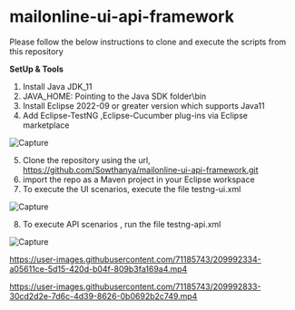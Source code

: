 # mailonline-ui-api-framework


Please follow the below instructions to clone and execute the scripts from this repository

**SetUp & Tools**
1. Install Java JDK_11
2. JAVA_HOME: Pointing to the Java SDK folder\bin
3. Install Eclipse 2022-09 or greater version which supports Java11
4. Add Eclipse-TestNG ,Eclipse-Cucumber plug-ins via Eclipse marketplace

![Capture](https://user-images.githubusercontent.com/71185743/209988340-94abd458-3f5b-4ab8-bf94-2469e9af6656.PNG)

5. Clone the repository using the url,
    https://github.com/Sowthanya/mailonline-ui-api-framework.git    
6.  import the repo as a Maven project in your Eclipse workspace
7.  To execute the UI scenarios, execute the file testng-ui.xml

![Capture](https://user-images.githubusercontent.com/71185743/209989053-707c289b-2c15-40ca-a323-575d19e6fdf7.PNG)

8. To execute API scenarios , run the file testng-api.xml

![Capture](https://user-images.githubusercontent.com/71185743/209989318-de5b5d3a-168f-4008-a566-a8b1dc6326e8.PNG)


https://user-images.githubusercontent.com/71185743/209992334-a05611ce-5d15-420d-b04f-809b3fa169a4.mp4




https://user-images.githubusercontent.com/71185743/209992833-30cd2d2e-7d6c-4d39-8626-0b0692b2c749.mp4

